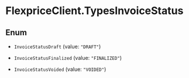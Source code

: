 # FlexpriceClient.TypesInvoiceStatus

## Enum


* `InvoiceStatusDraft` (value: `"DRAFT"`)

* `InvoiceStatusFinalized` (value: `"FINALIZED"`)

* `InvoiceStatusVoided` (value: `"VOIDED"`)


